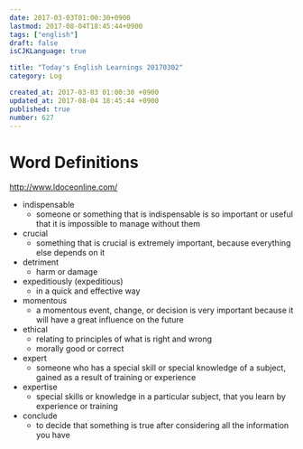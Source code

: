 ```yaml
---
date: 2017-03-03T01:00:30+0900
lastmod: 2017-08-04T18:45:44+0900
tags: ["english"]
draft: false
isCJKLanguage: true

title: "Today's English Learnings 20170302"
category: Log

created_at: 2017-03-03 01:00:30 +0900
updated_at: 2017-08-04 18:45:44 +0900
published: true
number: 627
---
```


# Word Definitions
http://www.ldoceonline.com/

* indispensable
    * someone or something that is indispensable is so important or useful that it is impossible to manage without them
* crucial
    * something that is crucial is extremely important, because everything else depends on it
* detriment
    * harm or damage
* expeditiously (expeditious)
    * in a quick and effective way
* momentous
    * a momentous event, change, or decision is very important because it will have a great influence on the future
* ethical
    * relating to principles of what is right and wrong
    * morally good or correct
* expert
    * someone who has a special skill or special knowledge of a subject, gained as a result of training or experience
* expertise
    * special skills or knowledge in a particular subject, that you learn by experience or training
* conclude
    * to decide that something is true after considering all the information you have
